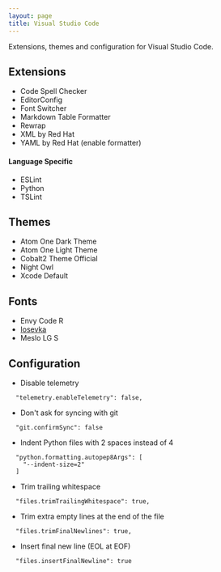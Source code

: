 ```yaml
---
layout: page
title: Visual Studio Code
---
```


Extensions, themes and configuration for Visual Studio Code.

Extensions
----------

- Code Spell Checker
- EditorConfig
- Font Switcher
- Markdown Table Formatter
- Rewrap
- XML by Red Hat
- YAML by Red Hat (enable formatter)

#### Language Specific

- ESLint
- Python
- TSLint

Themes
------

- Atom One Dark Theme
- Atom One Light Theme
- Cobalt2 Theme Official
- Night Owl
- Xcode Default

Fonts
-----

- Envy Code R
- [Iosevka](https://github.com/be5invis/Iosevka)
- Meslo LG S

Configuration
-------------

- Disable telemetry

```
  "telemetry.enableTelemetry": false,
```

- Don't ask for syncing with git

```
  "git.confirmSync": false
```

- Indent Python files with 2 spaces instead of 4

```
  "python.formatting.autopep8Args": [
    "--indent-size=2"
  ]
```

- Trim trailing whitespace

```
  "files.trimTrailingWhitespace": true,
```

- Trim extra empty lines at the end of the file

```
  "files.trimFinalNewlines": true,
```

- Insert final new line (EOL at EOF)

```
  "files.insertFinalNewline": true
```
